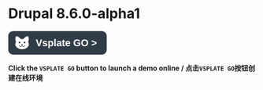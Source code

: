 # Drupal 8.6.0-alpha1

<a href="https://www.vsplate.com/?docker-compose=https://github.com/vsplate/dcenvs/drupal/8.6.0-alpha1"><img alt="VSPLATE GO" src="https://raw.githubusercontent.com/vsplate/images/master/vsgo_btn.png" width="200px"></a>

**Click the `VSPLATE GO` button to launch a demo online / 点击`VSPLATE GO`按钮创建在线环境**